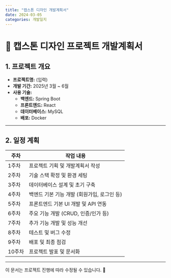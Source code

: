 ```yaml
---
title: "캡스톤 디자인 개발계획서"
date: 2024-03-05
categories: 개발일지
---
```


# 📌 캡스톤 디자인 프로젝트 개발계획서

## 1. 프로젝트 개요
- **프로젝트명:** (입력)
- **개발 기간:** 2025년 3월 ~ 6월
- **사용 기술:**
  - **백엔드:** Spring Boot
  - **프론트엔드:** React
  - **데이터베이스:** MySQL
  - **배포:** Docker

---

## 2. 일정 계획

| 주차  | 작업 내용 |
|------|------------------------------|
| 1주차  | 프로젝트 기획 및 개발계획서 작성 |
| 2주차  | 기술 스택 확정 및 환경 세팅 |
| 3주차  | 데이터베이스 설계 및 초기 구축 |
| 4주차  | 백엔드 기본 기능 개발 (회원가입, 로그인 등) |
| 5주차  | 프론트엔드 기본 UI 개발 및 API 연동 |
| 6주차  | 주요 기능 개발 (CRUD, 인증/인가 등) |
| 7주차  | 추가 기능 개발 및 성능 개선 |
| 8주차  | 테스트 및 버그 수정 |
| 9주차  | 배포 및 최종 점검 |
| 10주차 | 프로젝트 발표 및 문서화 |

---

이 문서는 프로젝트 진행에 따라 수정될 수 있습니다. 🚀
